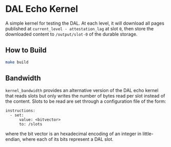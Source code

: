 # DAL Echo Kernel

A simple kernel for testing the DAL. At each level, it will download all pages published at `current_level - attestation_lag` at slot `0`, then store the downloaded content to `/output/slot-0` of the durable storage.

## How to Build

``` sh
make build
```

## Bandwidth

`kernel_bandwidth` provides an alternative version of the DAL echo kernel that
reads slots but only writes the number of bytes read per slot instead of the
content. Slots to be read are set through a configuration file of the form:

```
instructions:
  - set:
      value: <bitvector>
      to: /slots
```

where the bit vector is an hexadecimal encoding of an integer in little-endian,
where each of its bits represent a DAL slot.

